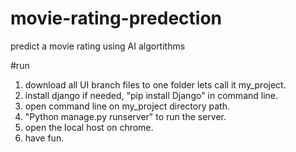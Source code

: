 # movie-rating-predection
predict a movie rating using AI algortithms

#run
1. download all UI branch files to one folder lets call it my_project.
2. install django if needed, "pip install Django" in command line.
3. open command line on my_project directory path.
4. "Python manage.py runserver" to run the server.
5. open the local host on chrome.
6. have fun.
